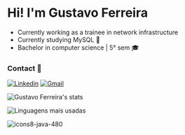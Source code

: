 # Hi! I'm Gustavo Ferreira

- Currently working as a trainee in network infrastructure
- Currently studying MySQL 🦾
- Bachelor in computer science | 5° sem 🎓




### Contact 💬 
[![Linkedin](https://img.shields.io/badge/LinkedIn-0077B5?style=for-the-badge&logo=linkedin&logoColor=white)](https://www.linkedin.com/in/gustavoferreiravargens)
[![Gmail](https://img.shields.io/badge/Gmail-D14836?style=for-the-badge&logo=gmail&logoColor=white)](mailto:gustavoferreiravargens@gmail.com)

![Gustavo Ferreira's stats](https://github-readme-stats.vercel.app/api?username=Ferre1ra1&show_icons=true&theme=dracula)

![Linguagens mais usadas](https://github-readme-stats.vercel.app/api/top-langs/?username=Ferre1ra1&show_icons=true&theme=dracula&layout=compact)

![icons8-java-480](https://github.com/user-attachments/assets/4154856a-aa0b-4781-b016-7da244229c0d)
